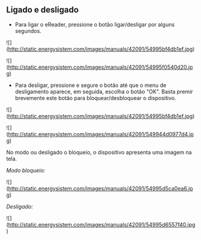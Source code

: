 ## Ligado e desligado 

- Para ligar o eReader, pressione o botão ligar/desligar por alguns segundos.  

![] (http://static.energysistem.com/images/manuals/42091/54995bf4db1ef.jpg)

![] (http://static.energysistem.com/images/manuals/42091/54995f0540d20.jpg)

- Para desligar, pressione e segure o botão até que o menu de desligamento aparece, em seguida, escolha o botão "OK". Basta premir brevemente este botão para bloquear/desbloquear o dispositivo.

![] (http://static.energysistem.com/images/manuals/42091/54995bf4db1ef.jpg)

![] (http://static.energysistem.com/images/manuals/42091/549944d0977d4.jpg)

No modo ou desligado o bloqueio, o dispositivo apresenta uma imagem na tela. 

*Modo bloqueio:*

![] (http://static.energysistem.com/images/manuals/42091/54995d5ca0ea6.jpg)

*Desligado:*

![] (http://static.energysistem.com/images/manuals/42091/54995d6557f40.jpg)
